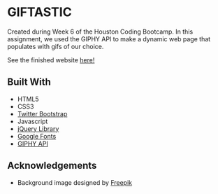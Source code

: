 # GIFTASTIC

Created during Week 6 of the Houston Coding Bootcamp. In this assignment, we used the GIPHY API to make a dynamic web page that populates with gifs of our choice. 

See the finished website [here!](https://rchlblns.github.io/GifTastic/)

## Built With
* HTML5
* CSS3
* [Twitter Bootstrap](https://getbootstrap.com/)
* Javascript
* [jQuery Library](https://jquery.com/)
* [Google Fonts](https://fonts.google.com/)
* [GIPHY API](https://developers.giphy.com/)

## Acknowledgements
* Background image designed by [Freepik](http://www.freepik.com)
